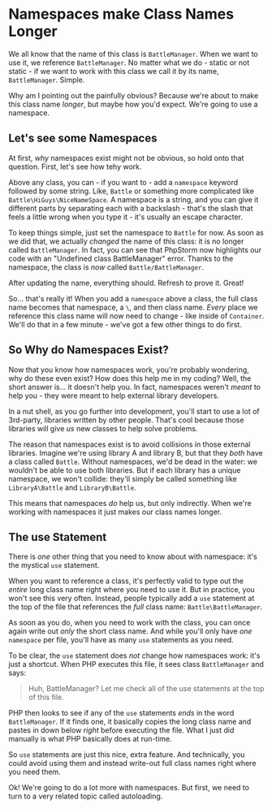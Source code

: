 # Namespaces make Class Names Longer

We all know that the name of this class is `BattleManager`. When we want to use it,
we reference `BattleManager`. No matter what we do - static or not static - if we want
to work with this class we call it by its name, `BattleManager`. Simple.

Why am I pointing out the painfully obvious? Because we're about to make this class
name *longer*, but maybe how you'd expect. We're going to use a namespace.

## Let's see some Namespaces

At first, *why* namespaces exist might not be obvious, so hold onto that question.
First, let's see how tehy work.

Above any class, you can - if you want to - add a `namespace` keyword followed by
some string. Like, `Battle` or something more complicated like `Battle\HiGuys\NiceNameSpace`.
A namespace is a string, and you can give it different parts by separating each with
a backslash - that's the slash that feels a little wrong when you type it - it's
usually an escape character.

To keep things simple, just set the namespace to `Battle` for now. As soon as we
did that, we actually *changed* the name of this class: it is no longer called
`BattleManager`. In fact, you can see that PhpStorm now highlights our code with
an "Undefined class BattleManager" error. Thanks to the namespace, the class is
*now* called `Battle/BattleManager`.

After updating the name, everything should. Refresh to prove it. Great!

So... that's really it! When you add a `namespace` above a class, the full class
name becomes that namespace, a `\`, and then class name. *Every* place we reference
this class name will now need to change - like inside of `Container`. We'll do that
in a few minute - we've got a few other things to do first.

## So Why do Namespaces Exist?

Now that you know how namespaces work, you're probably wondering, why do these even
exist? How does this help me in my coding? Well, the short answer is... it doesn't
help you. In fact, namespaces weren't *meant* to help you - they were meant to help
external library developers.

In a nut shell, as you go further into development, you'll start to use a lot of
3rd-party, libraries written by other people. That's cool because those libraries
will give *us* new classes to help solve problems.

The reason that namespaces exist is to avoid collisions in those external libraries.
Imagine we're using library A and library B, but that they *both* have a class called
`Battle`. Without namespaces, we'd be dead in the water: we wouldn't be able to use
both libraries. But if each library has a unique namespace, we won't collide: they'll
simply be called something like `LibraryA\Battle` and `LibraryB\Battle`.

This means that namespaces *do* help us, but only indirectly. When we're working with
namespaces it just makes our class names longer.

## The use Statement

There is *one* other thing that you need to know about with namespace: it's the
mystical `use` statement.

When you want to reference a class, it's perfectly valid to type out the *entire*
long class name right where you need to use it. But in practice, you won't see this
very often. Instead, people typically add a `use` statement at the top of the file
that references the *full* class name: `Battle\BattleManager`. 

As soon as you do, when you need to work with the class, you can once again write
out *only* the short class name. And while you'll only have *one* `namespace` per
file, you'll have as many `use` statements as you need.

To be clear, the `use` statement does *not* change how namespaces work: it's just
a shortcut. When PHP executes this file, it sees class `BattleManager` and says:

> Huh, BattleManager? Let me check all of the use statements at the top of this file.

PHP then looks to see if any of the `use` statements *ends* in the word `BattleManager`.
If it finds one, it basically copies the long class name and pastes in down below
*right* before executing the file. What I just did manually is what PHP basically
does at run-time.

So `use` statements are just this nice, extra feature. And technically, you could
avoid using them and instead write-out full class names right where you need
them.

Ok! We're going to do a lot more with namespaces. But first, we need to turn to
a very related topic called autoloading.
